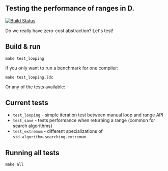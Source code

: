 Testing the performance of ranges in D.
----------------------------------------

[![Build Status](https://travis-ci.org/wilzbach/perf-ranges.svg?branch=master)](https://travis-ci.org/wilzbach/perf-ranges)

Do we really have zero-cost abstraction?
Let's test!

Build & run
-----------

```
make test_looping
```

If you only want to run a benchmark for one compiler:

```
make test_looping.ldc
```

Or any of the tests available:

Current tests
--------------

- `test_looping` - simple iteration test between manual loop and range API
- `test_save` - tests performance when returning a range (common for search algorithms)
- `test_extremum` - different specializations of `std.algorithm.searching.extremum`

Running all tests
-----------------

```
make all
```
